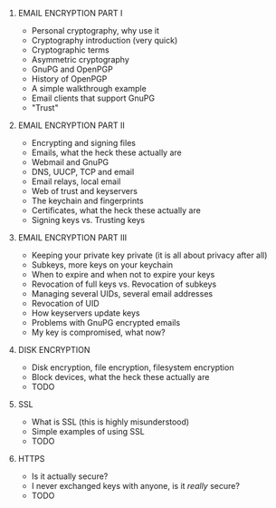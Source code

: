 1.  EMAIL ENCRYPTION PART I
    *   Personal cryptography, why use it
    *   Cryptography introduction (very quick)
    *   Cryptographic terms
    *   Asymmetric cryptography
    *   GnuPG and OpenPGP
    *   History of OpenPGP
    *   A simple walkthrough example
    *   Email clients that support GnuPG
    *   "Trust"

2.  EMAIL ENCRYPTION PART II
    *   Encrypting and signing files
    *   Emails, what the heck these actually are
    *   Webmail and GnuPG
    *   DNS, UUCP, TCP and email
    *   Email relays, local email
    *   Web of trust and keyservers
    *   The keychain and fingerprints
    *   Certificates, what the heck these actually are
    *   Signing keys vs. Trusting keys

3.  EMAIL ENCRYPTION PART III
    *   Keeping your private key private (it is all about privacy after all)
    *   Subkeys, more keys on your keychain
    *   When to expire and when not to expire your keys
    *   Revocation of full keys vs. Revocation of subkeys
    *   Managing several UIDs, several email addresses
    *   Revocation of UID
    *   How keyservers update keys
    *   Problems with GnuPG encrypted emails
    *   My key is compromised, what now?

4.  DISK ENCRYPTION
    *   Disk encryption, file encryption, filesystem encryption
    *   Block devices, what the heck these actually are
    *   TODO

5.  SSL
    *   What is SSL (this is highly misunderstood)
    *   Simple examples of using SSL
    *   TODO

6.  HTTPS
    *   Is it actually secure?
    *   I never exchanged keys with anyone, is it *really* secure?
    *   TODO

